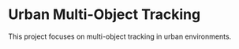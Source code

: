 # Urban Multi-Object Tracking

This project focuses on multi-object tracking in urban environments.
